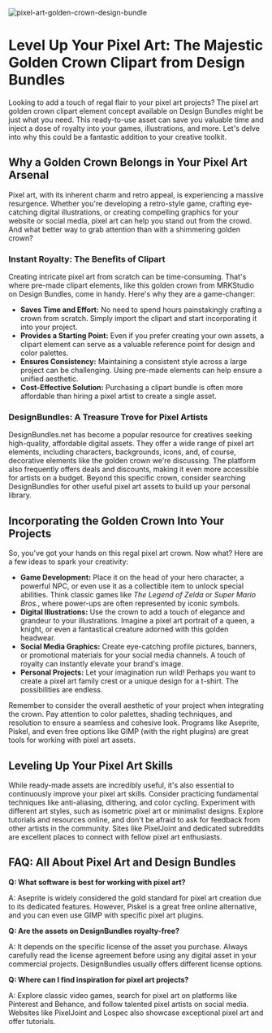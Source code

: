![pixel-art-golden-crown-design-bundle](https://images.pexels.com/photos/28728619/pexels-photo-28728619.jpeg?auto=compress&cs=tinysrgb&fit=crop&h=627&w=1200)

# Level Up Your Pixel Art: The Majestic Golden Crown Clipart from Design Bundles

Looking to add a touch of regal flair to your pixel art projects? The pixel art golden crown clipart element concept available on Design Bundles might be just what you need. This ready-to-use asset can save you valuable time and inject a dose of royalty into your games, illustrations, and more. Let's delve into why this could be a fantastic addition to your creative toolkit.

## Why a Golden Crown Belongs in Your Pixel Art Arsenal

Pixel art, with its inherent charm and retro appeal, is experiencing a massive resurgence. Whether you're developing a retro-style game, crafting eye-catching digital illustrations, or creating compelling graphics for your website or social media, pixel art can help you stand out from the crowd. And what better way to grab attention than with a shimmering golden crown?

### Instant Royalty: The Benefits of Clipart

Creating intricate pixel art from scratch can be time-consuming. That's where pre-made clipart elements, like this golden crown from MRKStudio on Design Bundles, come in handy. Here's why they are a game-changer:

*   **Saves Time and Effort:** No need to spend hours painstakingly crafting a crown from scratch. Simply import the clipart and start incorporating it into your project.
*   **Provides a Starting Point:** Even if you prefer creating your own assets, a clipart element can serve as a valuable reference point for design and color palettes.
*   **Ensures Consistency:** Maintaining a consistent style across a large project can be challenging. Using pre-made elements can help ensure a unified aesthetic.
*   **Cost-Effective Solution:** Purchasing a clipart bundle is often more affordable than hiring a pixel artist to create a single asset.

### DesignBundles: A Treasure Trove for Pixel Artists

DesignBundles.net has become a popular resource for creatives seeking high-quality, affordable digital assets. They offer a wide range of pixel art elements, including characters, backgrounds, icons, and, of course, decorative elements like the golden crown we're discussing. The platform also frequently offers deals and discounts, making it even more accessible for artists on a budget. Beyond this specific crown, consider searching DesignBundles for other useful pixel art assets to build up your personal library.

## Incorporating the Golden Crown Into Your Projects

So, you've got your hands on this regal pixel art crown. Now what? Here are a few ideas to spark your creativity:

*   **Game Development:** Place it on the head of your hero character, a powerful NPC, or even use it as a collectible item to unlock special abilities. Think classic games like *The Legend of Zelda* or *Super Mario Bros.*, where power-ups are often represented by iconic symbols.
*   **Digital Illustrations:** Use the crown to add a touch of elegance and grandeur to your illustrations. Imagine a pixel art portrait of a queen, a knight, or even a fantastical creature adorned with this golden headwear.
*   **Social Media Graphics:** Create eye-catching profile pictures, banners, or promotional materials for your social media channels. A touch of royalty can instantly elevate your brand's image.
*   **Personal Projects:** Let your imagination run wild! Perhaps you want to create a pixel art family crest or a unique design for a t-shirt. The possibilities are endless.

Remember to consider the overall aesthetic of your project when integrating the crown. Pay attention to color palettes, shading techniques, and resolution to ensure a seamless and cohesive look. Programs like Aseprite, Piskel, and even free options like GIMP (with the right plugins) are great tools for working with pixel art assets.

## Leveling Up Your Pixel Art Skills

While ready-made assets are incredibly useful, it's also essential to continuously improve your pixel art skills. Consider practicing fundamental techniques like anti-aliasing, dithering, and color cycling. Experiment with different art styles, such as isometric pixel art or minimalist designs. Explore tutorials and resources online, and don't be afraid to ask for feedback from other artists in the community. Sites like PixelJoint and dedicated subreddits are excellent places to connect with fellow pixel art enthusiasts.

## FAQ: All About Pixel Art and Design Bundles

**Q: What software is best for working with pixel art?**

A: Aseprite is widely considered the gold standard for pixel art creation due to its dedicated features. However, Piskel is a great free online alternative, and you can even use GIMP with specific pixel art plugins.

**Q: Are the assets on DesignBundles royalty-free?**

A: It depends on the specific license of the asset you purchase. Always carefully read the license agreement before using any digital asset in your commercial projects. DesignBundles usually offers different license options.

**Q: Where can I find inspiration for pixel art projects?**

A: Explore classic video games, search for pixel art on platforms like Pinterest and Behance, and follow talented pixel artists on social media. Websites like PixelJoint and Lospec also showcase exceptional pixel art and offer tutorials.
